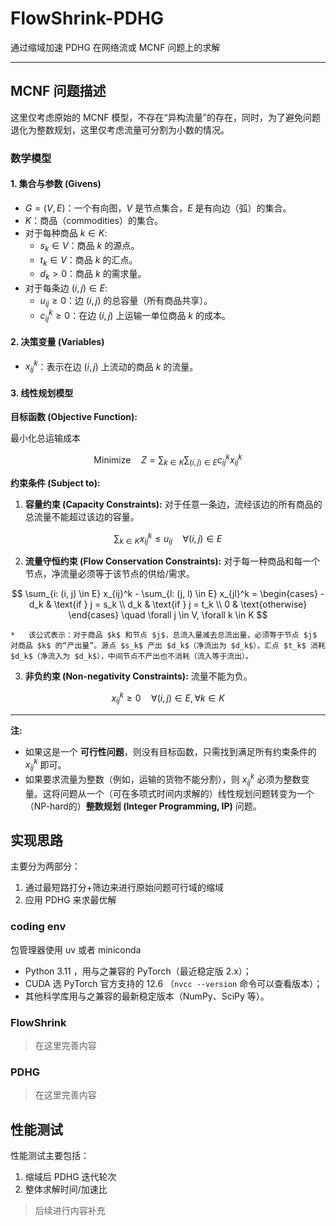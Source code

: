 # FlowShrink-PDHG

通过缩域加速 PDHG 在网络流或 MCNF 问题上的求解

---

## MCNF 问题描述

这里仅考虑原始的 MCNF 模型，不存在“异构流量”的存在，同时，为了避免问题退化为整数规划，这里仅考虑流量可分割为小数的情况。

### 数学模型

#### 1. 集合与参数 (Givens)

*   $G = (V, E)$：一个有向图，$V$ 是节点集合，$E$ 是有向边（弧）的集合。
*   $K$：商品（commodities）的集合。
*   对于每种商品 $k ∈ K$:
    *   $s_k ∈ V$：商品 $k$ 的源点。
    *   $t_k ∈ V$：商品 $k$ 的汇点。
    *   $d_k > 0$：商品 $k$ 的需求量。
*   对于每条边 $(i, j) ∈ E$:
    *   $u_{ij} ≥ 0$：边 $(i, j)$ 的总容量（所有商品共享）。
    *   $c_{ij}^k ≥ 0$：在边 $(i, j)$ 上运输一单位商品 $k$ 的成本。

#### 2. 决策变量 (Variables)

*   $x_{ij}^k$：表示在边 $(i, j)$ 上流动的商品 $k$ 的流量。

#### 3. 线性规划模型

**目标函数 (Objective Function):**

最小化总运输成本

$$
\text{Minimize} \quad Z = \sum_{k \in K} \sum_{(i, j) \in E} c_{ij}^k x_{ij}^k
$$

**约束条件 (Subject to):**

1.  **容量约束 (Capacity Constraints):**
    对于任意一条边，流经该边的所有商品的总流量不能超过该边的容量。

$$
\sum_{k \in K} x_{ij}^k \le u_{ij} \quad \forall (i, j) \in E
$$

2.  **流量守恒约束 (Flow Conservation Constraints):**
    对于每一种商品和每一个节点，净流量必须等于该节点的供给/需求。

$$
\sum_{i: (i, j) \in E} x_{ij}^k - \sum_{l: (j, l) \in E} x_{jl}^k =
\begin{cases}
-d_k & \text{if } j = s_k \\
d_k & \text{if } j = t_k \\
0 & \text{otherwise}
\end{cases}
\quad \forall j \in V, \forall k \in K
$$

    *   该公式表示：对于商品 $k$ 和节点 $j$，总流入量减去总流出量，必须等于节点 $j$ 对商品 $k$ 的“产出量”。源点 $s_k$ 产出 $d_k$（净流出为 $d_k$），汇点 $t_k$ 消耗 $d_k$（净流入为 $d_k$），中间节点不产出也不消耗（流入等于流出）。

3.  **非负约束 (Non-negativity Constraints):**
    流量不能为负。

$$
x_{ij}^k \ge 0 \quad \forall (i, j) \in E, \forall k \in K
$$


---

**注:**

*   如果这是一个 **可行性问题**，则没有目标函数，只需找到满足所有约束条件的 $x_{ij}^k$ 即可。
*   如果要求流量为整数（例如，运输的货物不能分割），则 $x_{ij}^k$ 必须为整数变量。这将问题从一个（可在多项式时间内求解的）线性规划问题转变为一个（NP-hard的）**整数规划 (Integer Programming, IP)** 问题。


## 实现思路

主要分为两部分：

1. 通过最短路打分+筛边来进行原始问题可行域的缩域
2. 应用 PDHG 来求最优解

### coding env

包管理器使用 uv 或者 miniconda

- Python 3.11 ，用与之兼容的 PyTorch（最近稳定版 2.x）；
- CUDA 选 PyTorch 官方支持的 12.6 （`nvcc --version` 命令可以查看版本）；
- 其他科学库用与之兼容的最新稳定版本（NumPy、SciPy 等）。

### FlowShrink
> 在这里完善内容

### PDHG
> 在这里完善内容


## 性能测试

性能测试主要包括：
1. 缩域后 PDHG 迭代轮次
2. 整体求解时间/加速比

> 后续进行内容补充